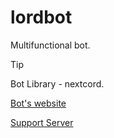 # lordbot
Multifunctional bot.

> [!TIP]
> Bot Library - nextcord.

[Bot's website](https://lordbot.ru)

[Support Server](https://discord.gg/np6RhahkZH)
